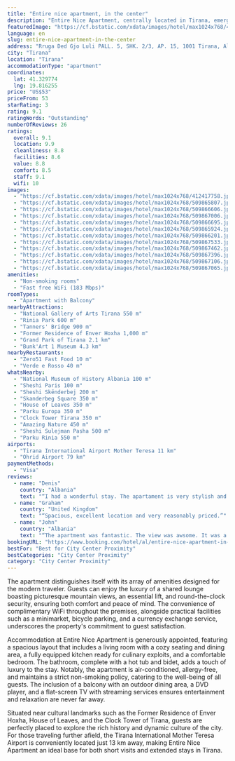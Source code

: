 ```yaml
---
title: "Entire nice apartment, in the center"
description: "Entire Nice Apartment, centrally located in Tirana, emerges as a prime choice for travelers seeking the comfort of home with the convenience of a city center location."
featuredImage: "https://cf.bstatic.com/xdata/images/hotel/max1024x768/412417758.jpg?k=e487c479d2143e669aec4dc01333819673d8094165a1760513487f7d54871317&o=&hp=1"
language: en
slug: entire-nice-apartment-in-the-center
address: "Rruga Ded Gjo Luli PALL. 5, SHK. 2/3, AP. 15, 1001 Tirana, Albania"
city: "Tirana"
location: "Tirana"
accommodationType: "apartment"
coordinates:
  lat: 41.329774
  lng: 19.816255
price: "US$53"
priceFrom: 53
starRating: 3
rating: 9.1
ratingWords: "Outstanding"
numberOfReviews: 26
ratings:
  overall: 9.1
  location: 9.9
  cleanliness: 8.8
  facilities: 8.6
  value: 8.8
  comfort: 8.5
  staff: 9.1
  wifi: 10
images:
  - "https://cf.bstatic.com/xdata/images/hotel/max1024x768/412417758.jpg?k=e487c479d2143e669aec4dc01333819673d8094165a1760513487f7d54871317&o=&hp=1"
  - "https://cf.bstatic.com/xdata/images/hotel/max1024x768/509865807.jpg?k=59fb632d653c207b101bd43d555ea3e379c95e700289ff38c8f7501c35a7f466&o=&hp=1"
  - "https://cf.bstatic.com/xdata/images/hotel/max1024x768/509866606.jpg?k=2cb9a864d5743113892ab80111339369db3235a2a561acdd97f28f6da2aa3a26&o=&hp=1"
  - "https://cf.bstatic.com/xdata/images/hotel/max1024x768/509867006.jpg?k=9e1e0e9bf95d780fa0359956e6890c45add96f416dd22542695165b94338824a&o=&hp=1"
  - "https://cf.bstatic.com/xdata/images/hotel/max1024x768/509866695.jpg?k=f1145394d1c51aa70194a32b58822ea9d6382b63bb4c3e67e119aa6d29da8721&o=&hp=1"
  - "https://cf.bstatic.com/xdata/images/hotel/max1024x768/509865924.jpg?k=98e4f0869ac222af4c12882c2448f5d671124e782d885b71091b423bff3136e2&o=&hp=1"
  - "https://cf.bstatic.com/xdata/images/hotel/max1024x768/509866201.jpg?k=36aa06b52cb903ddf51eb8c32c25b220f5c32084ce861b324526241268e2fa88&o=&hp=1"
  - "https://cf.bstatic.com/xdata/images/hotel/max1024x768/509867533.jpg?k=a9518c31ca8bd246bb69aa737330fef55abee9a1d026849847c6d65c4cb46a65&o=&hp=1"
  - "https://cf.bstatic.com/xdata/images/hotel/max1024x768/509867462.jpg?k=97bb848526a4dab1e4bbaf73bc8aadf5e4831d78e84e261c45438fbbd9bc6d82&o=&hp=1"
  - "https://cf.bstatic.com/xdata/images/hotel/max1024x768/509867396.jpg?k=70d166c67ad0edcf287e38e1ba913c5785f3ffc727bafdc1393a27d4831ac4d0&o=&hp=1"
  - "https://cf.bstatic.com/xdata/images/hotel/max1024x768/509867106.jpg?k=e4da8a5d9888d90880d8968fc52074b2257e58a8203d42f3a3d4a21311342a1c&o=&hp=1"
  - "https://cf.bstatic.com/xdata/images/hotel/max1024x768/509867065.jpg?k=0a55d053e8fb2bfad6233ed5a1685ce9db47b3be6a9c05f9ca6f4395f0f97c3c&o=&hp=1"
amenities:
  - "Non-smoking rooms"
  - "Fast free WiFi (183 Mbps)"
roomTypes:
  - "Apartment with Balcony"
nearbyAttractions:
  - "National Gallery of Arts Tirana 550 m"
  - "Rinia Park 600 m"
  - "Tanners' Bridge 900 m"
  - "Former Residence of Enver Hoxha 1,000 m"
  - "Grand Park of Tirana 2.1 km"
  - "Bunk'Art 1 Museum 4.3 km"
nearbyRestaurants:
  - "Zero51 Fast Food 10 m"
  - "Verde e Rosso 40 m"
whatsNearby:
  - "National Museum of History Albania 100 m"
  - "Sheshi Paris 100 m"
  - "Sheshi Skënderbej 200 m"
  - "Skanderbeg Square 350 m"
  - "House of Leaves 350 m"
  - "Parku Europa 350 m"
  - "Clock Tower Tirana 350 m"
  - "Amazing Nature 450 m"
  - "Sheshi Sulejman Pasha 500 m"
  - "Parku Rinia 550 m"
airports:
  - "Tirana International Airport Mother Teresa 11 km"
  - "Ohrid Airport 79 km"
paymentMethods:
  - "Visa"
reviews:
  - name: "Denis"
    country: "Albania"
    text: "“I had a wonderful stay. The apartament is very stylish and comfortable, exactly as in the photos. The kitchen is full with all the utilities. The balcony has the best view, just in front of the National Museum, in Tirana Center. The shower room is...”"
  - name: "Graham"
    country: "United Kingdom"
    text: "“Spacious, excellent location and very reasonably priced.”"
  - name: "John"
    country: "Albania"
    text: "“The apartment was fantastic. The view was awsome. It was a stylish and comfortable place. I highly recommend it.”"
bookingURL: "https://www.booking.com/hotel/al/entire-nice-apartment-in-the-center.en-gb.html?aid=8035640"
bestFor: "Best for City Center Proximity"
bestCategories: "City Center Proximity"
category: "City Center Proximity"
---
```


The apartment distinguishes itself with its array of amenities designed for the modern traveler. Guests can enjoy the luxury of a shared lounge boasting picturesque mountain views, an essential lift, and round-the-clock security, ensuring both comfort and peace of mind. The convenience of complimentary WiFi throughout the premises, alongside practical facilities such as a minimarket, bicycle parking, and a currency exchange service, underscores the property's commitment to guest satisfaction.

Accommodation at Entire Nice Apartment is generously appointed, featuring a spacious layout that includes a living room with a cozy seating and dining area, a fully equipped kitchen ready for culinary exploits, and a comfortable bedroom. The bathroom, complete with a hot tub and bidet, adds a touch of luxury to the stay. Notably, the apartment is air-conditioned, allergy-free, and maintains a strict non-smoking policy, catering to the well-being of all guests. The inclusion of a balcony with an outdoor dining area, a DVD player, and a flat-screen TV with streaming services ensures entertainment and relaxation are never far away.

Situated near cultural landmarks such as the Former Residence of Enver Hoxha, House of Leaves, and the Clock Tower of Tirana, guests are perfectly placed to explore the rich history and dynamic culture of the city. For those traveling further afield, the Tirana International Mother Teresa Airport is conveniently located just 13 km away, making Entire Nice Apartment an ideal base for both short visits and extended stays in Tirana.